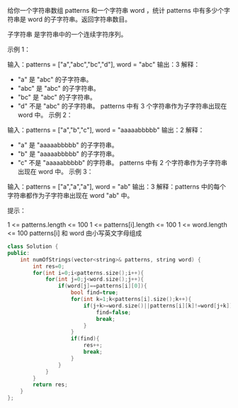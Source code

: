 给你一个字符串数组 patterns 和一个字符串 word ，统计 patterns 中有多少个字符串是 word 的子字符串。返回字符串数目。

子字符串 是字符串中的一个连续字符序列。

 

示例 1：

输入：patterns = ["a","abc","bc","d"], word = "abc"
输出：3
解释：
- "a" 是 "abc" 的子字符串。
- "abc" 是 "abc" 的子字符串。
- "bc" 是 "abc" 的子字符串。
- "d" 不是 "abc" 的子字符串。
patterns 中有 3 个字符串作为子字符串出现在 word 中。
示例 2：

输入：patterns = ["a","b","c"], word = "aaaaabbbbb"
输出：2
解释：
- "a" 是 "aaaaabbbbb" 的子字符串。
- "b" 是 "aaaaabbbbb" 的子字符串。
- "c" 不是 "aaaaabbbbb" 的字符串。
patterns 中有 2 个字符串作为子字符串出现在 word 中。
示例 3：

输入：patterns = ["a","a","a"], word = "ab"
输出：3
解释：patterns 中的每个字符串都作为子字符串出现在 word "ab" 中。


提示：

1 <= patterns.length <= 100
1 <= patterns[i].length <= 100
1 <= word.length <= 100
patterns[i] 和 word 由小写英文字母组成

```cpp
class Solution {
public:
    int numOfStrings(vector<string>& patterns, string word) {
        int res=0;
        for(int i=0;i<patterns.size();i++){
            for(int j=0;j<word.size();j++){
                if(word[j]==patterns[i][0]){
                    bool find=true;
                    for(int k=1;k<patterns[i].size();k++){
                        if(j+k>=word.size()||patterns[i][k]!=word[j+k]){
                            find=false;
                            break;
                        }
                    }
                    if(find){
                        res++;
                        break;
                    }
                }
            }
        }
        return res;
    }
};
```

